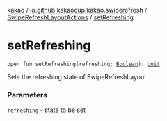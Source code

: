 [kakao](../../index.md) / [io.github.kakaocup.kakao.swiperefresh](../index.md) / [SwipeRefreshLayoutActions](index.md) / [setRefreshing](./set-refreshing.md)

# setRefreshing

`open fun setRefreshing(refreshing: `[`Boolean`](https://kotlinlang.org/api/latest/jvm/stdlib/kotlin/-boolean/index.html)`): `[`Unit`](https://kotlinlang.org/api/latest/jvm/stdlib/kotlin/-unit/index.html)

Sets the refreshing state of SwipeRefreshLayout

### Parameters

`refreshing` - state to be set